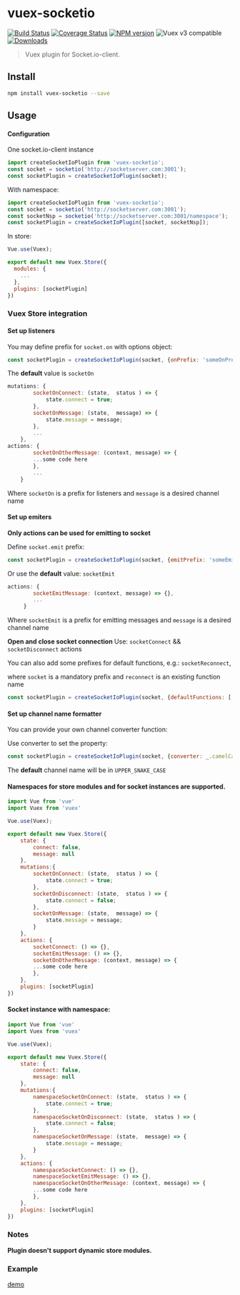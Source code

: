 # vuex-socketio
[![Build Status](https://travis-ci.org/creynir/vuex-socketio.svg?branch=master)](https://travis-ci.org/creynir/vuex-socketio)
[![Coverage Status](https://coveralls.io/repos/github/creynir/vuex-socketio/badge.svg?branch=master)](https://coveralls.io/github/creynir/vuex-socketio?branch=master)
[![NPM version](https://img.shields.io/npm/v/vuex-socketio.svg)](https://www.npmjs.com/package/vuex-socketio)
![Vuex v3 compatible](https://img.shields.io/badge/Vuex%20v3-compatible-green.svg)
<a href="https://www.npmjs.com/package/vuex-socketio"><img src="https://img.shields.io/npm/dt/vuex-socketio.svg" alt="Downloads"></a>

> Vuex plugin for Socket.io-client.

## Install

``` bash
npm install vuex-socketio --save
```

## Usage
#### Configuration
One socket.io-client instance
``` js
import createSocketIoPlugin from 'vuex-socketio';
const socket = socketio('http://socketserver.com:3001');
const socketPlugin = createSocketIoPlugin(socket);
```

With namespace:
``` js
import createSocketIoPlugin from 'vuex-socketio';
const socket = socketio('http://socketserver.com:3001');
const socketNsp = socketio('http://socketserver.com:3001/namespace');
const socketPlugin = createSocketIoPlugin([socket, socketNsp]);
```

In store:
``` js
Vue.use(Vuex);

export default new Vuex.Store({
  modules: {
    ...
  },
  plugins: [socketPlugin]
})
```
### Vuex Store integration
#### Set up listeners
You may define prefix for `socket.on` with options object:
``` js
const socketPlugin = createSocketIoPlugin(socket, {onPrefix: 'someOnPrefix'});
```
The **default** value is `socketOn`

``` js
mutations: {
        socketOnConnect: (state,  status ) => {
            state.connect = true;
        },
        socketOnMessage: (state,  message) => {
            state.message = message;
        },
        ...
    },
actions: {
        socketOnOtherMessage: (context, message) => {
        ...some code here
        },
        ...
    }
```
Where `socketOn` is a prefix for listeners and `message` is a desired channel name

#### Set up emiters
**Only actions can be used for emitting to socket**

Define `socket.emit` prefix:
``` js
const socketPlugin = createSocketIoPlugin(socket, {emitPrefix: 'someEmitPrefix'});
```
Or use the **default** value: `socketEmit`

``` js
actions: {
        socketEmitMessage: (context, message) => {},
        ...
     }
```
Where `socketEmit` is a prefix for emitting messages and `message` is a desired channel name

**Open and close socket connection**
Use: `socketConnect` && `socketDisconnect` actions

You can also add some prefixes for default functions, e.g.: `socketReconnect`,

where `socket` is a mandatory prefix and `reconnect` is an existing function name
``` js
const socketPlugin = createSocketIoPlugin(socket, {defaultFunctions: ['socketReconnect']);
```

#### Set up channel name formatter
You can provide your own channel converter function:<br />

Use converter to set the property:
``` js
const socketPlugin = createSocketIoPlugin(socket, {converter: _.camelCase});
```
The **default** channel name will be in `UPPER_SNAKE_CASE`

#### Namespaces for store modules and for socket instances are supported.

``` js
import Vue from 'vue'
import Vuex from 'vuex'

Vue.use(Vuex);

export default new Vuex.Store({
    state: {
        connect: false,
        message: null
    },
    mutations:{
        socketOnConnect: (state,  status ) => {
            state.connect = true;
        },
        socketOnDisconnect: (state,  status ) => {
            state.connect = false;
        },
        socketOnMessage: (state,  message) => {
            state.message = message;
        }
    },
    actions: {
        socketConnect: () => {},
        socketEmitMessage: () => {},
        socketOnOtherMessage: (context, message) => {
        ...some code here
        },
    },
    plugins: [socketPlugin]
})
```

#### Socket instance with namespace:

``` js
import Vue from 'vue'
import Vuex from 'vuex'

Vue.use(Vuex);

export default new Vuex.Store({
    state: {
        connect: false,
        message: null
    },
    mutations:{
        namespaceSocketOnConnect: (state,  status ) => {
            state.connect = true;
        },
        namespaceSocketOnDisconnect: (state,  status ) => {
            state.connect = false;
        },
        namespaceSocketOnMessage: (state,  message) => {
            state.message = message;
        }
    },
    actions: {
        namespaceSocketConnect: () => {},
        namespaceSocketEmitMessage: () => {},
        namespaceSocketOnOtherMessage: (context, message) => {
        ...some code here
        },
    },
    plugins: [socketPlugin]
})
```
### Notes
**Plugin doesn't support dynamic store modules.**<br />

### Example
[demo](./demo)
